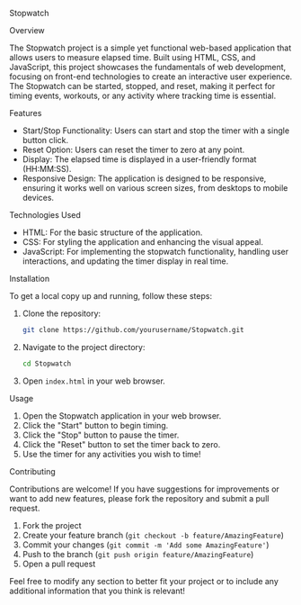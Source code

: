 
 Stopwatch

 Overview

The Stopwatch project is a simple yet functional web-based application that allows users to measure elapsed time. Built using HTML, CSS, and JavaScript, this project showcases the fundamentals of web development, focusing on front-end technologies to create an interactive user experience. The Stopwatch can be started, stopped, and reset, making it perfect for timing events, workouts, or any activity where tracking time is essential.

 Features

- Start/Stop Functionality: Users can start and stop the timer with a single button click.
- Reset Option: Users can reset the timer to zero at any point.
- Display: The elapsed time is displayed in a user-friendly format (HH:MM:SS).
- Responsive Design: The application is designed to be responsive, ensuring it works well on various screen sizes, from desktops to mobile devices.

 Technologies Used

- HTML: For the basic structure of the application.
- CSS: For styling the application and enhancing the visual appeal.
- JavaScript: For implementing the stopwatch functionality, handling user interactions, and updating the timer display in real time.

 Installation

To get a local copy up and running, follow these steps:

1. Clone the repository:
   ```bash
   git clone https://github.com/yourusername/Stopwatch.git
   ```

2. Navigate to the project directory:
   ```bash
   cd Stopwatch
   ```

3. Open `index.html` in your web browser.

 Usage

1. Open the Stopwatch application in your web browser.
2. Click the "Start" button to begin timing.
3. Click the "Stop" button to pause the timer.
4. Click the "Reset" button to set the timer back to zero.
5. Use the timer for any activities you wish to time!


 Contributing

Contributions are welcome! If you have suggestions for improvements or want to add new features, please fork the repository and submit a pull request. 

1. Fork the project
2. Create your feature branch (`git checkout -b feature/AmazingFeature`)
3. Commit your changes (`git commit -m 'Add some AmazingFeature'`)
4. Push to the branch (`git push origin feature/AmazingFeature`)
5. Open a pull request



Feel free to modify any section to better fit your project or to include any additional information that you think is relevant!
